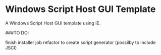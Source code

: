 Windows Script Host GUI Template
======

A Windows Script Host GUI template using IE.

###TO DO:

finish installer job
refactor to create script generator (possilby to include JSCI)
